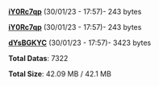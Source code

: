 [**iY0Rc7qp**](/data/iY0Rc7qp.txt) (30/01/23 - 17:57)- 243 bytes

[**iY0Rc7qp**](/data/iY0Rc7qp.txt) (30/01/23 - 17:57)- 243 bytes

[**dYsBGKYC**](/data/dYsBGKYC.txt) (30/01/23 - 17:57)- 3423 bytes

**Total Datas**: 7322

**Total Size**: 42.09 MB / 42.1 MB